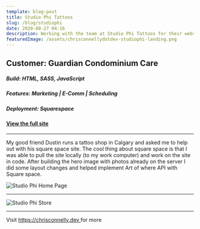 ```yaml
---
template: blog-post
title: Studio Phi Tattoos
slug: /blog/studiophi
date: 2020-08-27 04:16
description: Working with the team at Studio Phi Tattoos for their website
featuredImage: /assets/chrisconnellydotdev-studiophi-landing.png
---
```

## Customer: Guardian Condominium Care

##### Build: HTML, SASS, JavaScript

##### Features: Marketing | E-Comm | Scheduling

##### Deployment: Squarespace

#### [View the full site](https://studiophitattoos.com/)

---

My good friend Dustin runs a tattoo shop in Calgary and asked me to help out with his square space site. The cool thing about square space is that I was able to pull the site locally (to my work computer) and work on the site in code. After building the hero image with photos already on the server I did some layout changes and helped implement Art of where API with Square space.

![Studio Phi Home Page](/assets/chrisconnellydotdevv-studiophi-homepage.png "The Studio Phi Home Page")

---

![Studio Phi Store ](/assets/chrisconnellydotdev-studiophi-merch.png "The Studio Phi Shop")

---

Visit [https://chrisconnelly.dev ](https://chrisconnelly.dev)for more
